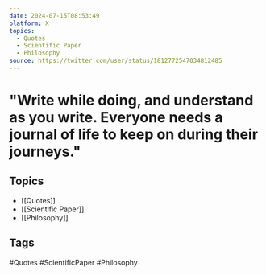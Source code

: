 ```yaml
---
date: 2024-07-15T08:53:49
platform: X
topics:
  - Quotes
  - Scientific Paper
  - Philosophy
source: https://twitter.com/user/status/1812772547034812485
---
```

# "Write while doing, and understand as you write. Everyone needs a journal of life to keep on during their journeys."

## Topics
- [[Quotes]]
- [[Scientific Paper]]
- [[Philosophy]]

## Tags
#Quotes #ScientificPaper #Philosophy